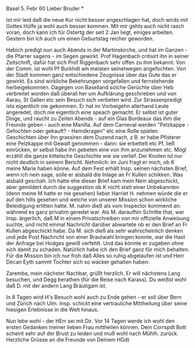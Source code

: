  Basel 5. Febr 60
Lieber Bruder <Barth>*

Ist mir leid daß die neue Kur nicht besser angeschlagen hat, doch wirds mit Gottes Hülfe ja wohl auch besser kommen. Mit mir gehts auch nicht rasch voran, doch kann ich für Ostertg der seit 2 Jan liegt, einiges arbeiten. Gestern bin ich auch um einen Geburtstag reicher geworden.

Hebich predigt nun auch Abends in der Martinskirche, und hat im Ganzen - die Pfarrer sagens - im Segen gewirkt. Prof Hagenbach critisirt ihn in seiner Zeitschrift, dafür hat sich Prof Riggenbach sehr offen zu ihm bekannt. Von der Comm. ist wohl Pf Burkhdt am meisten seinetwegen angefochten. Von der Stadt kommen ganz entschiedene Zeugnisse über das Gute das er gewirkt. Es sind wirkliche Bekehrungen vorgefallen und fernstehende herbeigekommen. Dagegen von Baselland solche Gerüchte über Heb verbreitet worden daß überall her um Aufklärung geschrieben und von Aarau, St Gallen etc sein Besuch sich verbeten wird. Zur Strassenpredigt ists eigentlich nie gekommen. Er hat im Vorbeigehn allerhand Leute angeredet, doch nie eigentlich eine speach gemacht. Er selbst ist guter Dinge, und raucht zu Zeiten Abends - auf ein Glas Bordeaux das ihm die Freunde geben - auch eine Manilla. Auf dem Carneval werden "Pelzkappe - Gefochten oder gekauft? - Hemdkragen" etc eine Rolle spielen. Geschichten über ihn grassiren dem Duzend nach, z.B. er habe Pfisterer eine Pelzkappe mit Gewalt genommen - dann: sie erbettelt etc Pf. ließ einrücken, er selbst habe ihn gebeten eine von ihm anzunehmen etc. 
Mögl erzählt die ganze kittelsche Geschichte wie sie verlief. Der Knoten ist nur nicht deutlich in seinem Bericht. Nehmlich: im Juni fragt er mich, ob K meine Marie haben könne. Auf dem Fest erhält Insp. seinen nächsten Brief, wenn ich nein sage, solle er alsbald die Inlage an Fr Kullen schikken. Was alsbald geschah. Ich hatte ehe dieser Brief kam mein Nein abgeschickt, aber gemildert durch die suggestion ob K nicht statt einer Unbekannten (denn meine M hatte er nie gesehen) lieber Harriet H. nehmen würde die er auf den hills gesehen und welche von unserer Mission schon wirkliche Beleidigung erlitten hatte. M. nahm dieß als vom Inspector kommend an: während es ganz privatim geredet war. Als M. daraufhin Schritte that, war Insp. ärgerlich, daß M in einem Privatschreiben von mir offizielle Anweisung suchte, und nicht einmal Nachricht darüber abwartete ob er den Brief an Fr Kullen abgeschickt habe. Da M. sich dieß als sehr wahrscheinlich denken und jede Post Nachricht von einer Brautwahl bringen konnte, war die Hast der Anfrage bei Hodges gewiß verfehlt. Und das könnte er zugeben ohne sich damit zu schaden. Natürlich habe ich den Brief ganz für mich behalten. Für die Mission bin ich nur froh daß Alles so ruhig abgelaufen ist und Herr Decan Eyth sammt Tochter sich so wacker gehalten haben.

Zaremba, mein nächster Nachbar, grüßt herzlich. Er will nächstens Lang besuchen, und Degg berathen (für die Reise nach Karass). Du weißst wohl daß D. mit der andern Lang Bräutigam ist.

In 8 Tagen wird H's Besuch wohl auch zu Ende gehen - er soll über Bern und Zürich nach Ulm. Insp. schickt eine vertrauliche Mittheilung über seine hiesigen Erlebnisse in die Welt hinaus.

Nun lebe wohl - der HErr sei mit Dir. Vor 14 Tagen werde ich wohl den ersten Gedanken meiner lieben Frau mittheilen können. Dein Corrspdt Bott scheint sehr auf der Brust zu leiden und muß wohl nach Mühlh. zurück. Herzliche Grüsse an die Freunde
 von Deinem HGdt
